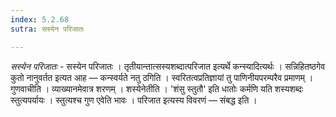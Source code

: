 ```yaml
---
index: 5.2.68
sutra: सस्येन परिजातः

---
```

_सस्येन परिजातः_ - सस्येन परिजातः । तृतीयान्तात्सस्यशब्दात्परिजात इत्यर्थे कन्स्यादित्यर्थः । सन्निहितष्ठगेव कुतो नानुवर्तत इत्यत आह — कन्स्वर्यते नतु ठगिति । स्वरितत्वप्रतिज्ञायां तु पाणिनीयपरम्परैव प्रमाणम् । गुणवाचीति । व्याख्यानमेवात्र शरणम् । शस्येनेतीति । 'शंसु स्तुतौ' इति धातोः कर्मणि यति शस्यशब्दः स्तुत्यपर्यायः । स्तुत्यश्च गुण एवेति भावः । परिजात इत्यस्य विवरणं — संबद्ध इति । 